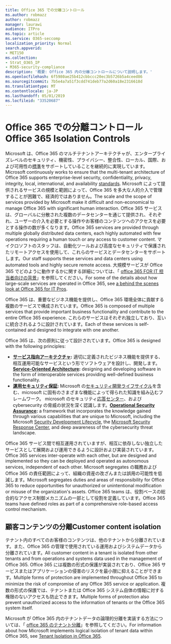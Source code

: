 ```yaml
---
title: Office 365 での分離コントロール
ms.author: robmazz
author: robmazz
manager: laurawi
audience: ITPro
ms.topic: article
ms.service: O365-seccomp
localization_priority: Normal
search.appverid:
- MET150
ms.collection:
- Strat_O365_IP
- M365-security-compliance
description: '概要: Office 365 内の分離コントロールについて説明します。'
ms.openlocfilehash: 6f5980ae25b412cbbccc20ec3b5726b5a4ceed86
ms.sourcegitcommit: 7b5e4a7a51f3cdd741deb77a2d60a18e2316618d
ms.translationtype: MT
ms.contentlocale: ja-JP
ms.lasthandoff: 05/01/2019
ms.locfileid: "33520687"
---
```

# <a name="office-365-isolation-controls"></a><span data-ttu-id="e5fe8-103">Office 365 での分離コントロール</span><span class="sxs-lookup"><span data-stu-id="e5fe8-103">Office 365 Isolation Controls</span></span> 

<span data-ttu-id="e5fe8-104">Microsoft は、Office 365 のマルチテナントアーキテクチャが、エンタープライズレベルのセキュリティ、機密性、プライバシー、整合性、ローカル、国際、および可用性の[標準](https://www.microsoft.com/TrustCenter/Compliance?service=Office#Icons)をサポートしていることを継続的に実現しています。</span><span class="sxs-lookup"><span data-stu-id="e5fe8-104">Microsoft continuously works to ensure that the multi-tenant architecture of Office 365 supports enterprise-level security, confidentiality, privacy, integrity, local, international, and availability [standards](https://www.microsoft.com/TrustCenter/Compliance?service=Office#Icons).</span></span> <span data-ttu-id="e5fe8-105">Microsoft によって提供されるサービスの規模と範囲によって、Office 365 を多大な人的介入で管理することが困難で、経済的ではありません。</span><span class="sxs-lookup"><span data-stu-id="e5fe8-105">The scale and the scope of services provided by Microsoft make it difficult and non-economical to manage Office 365 with significant human interaction.</span></span> <span data-ttu-id="e5fe8-106">Office 365 サービスは、グローバルに分散された複数のデータセンターを通じて提供され、それぞれ、ユーザーの介入を必要とする操作やお客様のコンテンツへのアクセスを必要とする操作の数が多くなります。</span><span class="sxs-lookup"><span data-stu-id="e5fe8-106">Office 365 services are provided through multiple globally distributed data centers, each highly automated with few operations requiring a human touch or any access to customer content.</span></span> <span data-ttu-id="e5fe8-107">マイクロソフトのスタッフは、自動化ツールおよび高度なセキュリティで保護されたリモートアクセスを使用して、これらのサービスとデータセンターをサポートします。</span><span class="sxs-lookup"><span data-stu-id="e5fe8-107">Our staff supports these services and data centers using automated tools and highly secure remote access.</span></span> <span data-ttu-id="e5fe8-108">大規模サービスが Office 365 でどのように動作するかに関する詳細については、「 [office 365 FOR IT 担当者向けの背景](https://channel9.msdn.com/Events/SharePoint-Conference/2014/SPC202)」を参照してください。</span><span class="sxs-lookup"><span data-stu-id="e5fe8-108">For some of the details about how large-scale services are operated in Office 365, see [a behind the scenes look at Office 365 for IT Pros](https://channel9.msdn.com/Events/SharePoint-Conference/2014/SPC202).</span></span>

<span data-ttu-id="e5fe8-109">Office 365 は、重要なビジネス機能を提供し、Office 365 環境全体に貢献する複数のサービスで構成されています。</span><span class="sxs-lookup"><span data-stu-id="e5fe8-109">Office 365 is composed of multiple services that provide important business functionality and contribute to the entire Office 365 experience.</span></span> <span data-ttu-id="e5fe8-110">これらのサービスはそれぞれ独立しており、互いに統合されるように設計されています。</span><span class="sxs-lookup"><span data-stu-id="e5fe8-110">Each of these services is self-contained and designed to integrate with one another.</span></span>

<span data-ttu-id="e5fe8-111">Office 365 は、次の原則に従って設計されています。</span><span class="sxs-lookup"><span data-stu-id="e5fe8-111">Office 365 is designed with the following principles:</span></span>

 - <span data-ttu-id="e5fe8-112">**[サービス指向アーキテクチャ](https://msdn.microsoft.com/library/aa480021.aspx):** 適切に定義されたビジネス機能を提供する、相互運用可能なサービスという形でソフトウェアを設計し、開発します。</span><span class="sxs-lookup"><span data-stu-id="e5fe8-112">**[Service-Oriented Architecture](https://msdn.microsoft.com/library/aa480021.aspx):** designing and developing software in the form of interoperable services providing well-defined business functionality.</span></span>
 - <span data-ttu-id="e5fe8-113">**[運用セキュリティ保証](http://www.microsoft.com/download/details.aspx?id=40872):** Microsoft の[セキュリティ開発ライフサイクル](https://www.microsoft.com/sdl/default.aspx)を含む、microsoft に固有のさまざまな機能によって得られた知識を組み込むフレームワーク。 microsoft のセキュリティ[応答センター](https://technet.microsoft.com/library/dn440717.aspx)、および cybersecurity の脅威の状況を深く認識します。</span><span class="sxs-lookup"><span data-stu-id="e5fe8-113">**[Operational Security Assurance](http://www.microsoft.com/download/details.aspx?id=40872):** a framework that incorporates the knowledge gained through various capabilities that are unique to Microsoft, including the Microsoft [Security Development Lifecycle](https://www.microsoft.com/sdl/default.aspx), the [Microsoft Security Response Center](https://technet.microsoft.com/library/dn440717.aspx), and deep awareness of the cybersecurity threat landscape.</span></span>

<span data-ttu-id="e5fe8-114">Office 365 サービス間で相互運用されていますが、相互に依存しない独立したサービスとして展開および運用できるように設計および実装されています。</span><span class="sxs-lookup"><span data-stu-id="e5fe8-114">Office 365 services inter-operate with each other, but are designed and implemented so they can be deployed and operated as autonomous services, independent of each other.</span></span> <span data-ttu-id="e5fe8-115">Microsoft segregates の職務および Office 365 の責任範囲によって、組織の資産の改ざんまたは誤用の可能性を低減します。</span><span class="sxs-lookup"><span data-stu-id="e5fe8-115">Microsoft segregates duties and areas of responsibility for Office 365 to reduce opportunities for unauthorized or unintentional modification or misuse of the organization's assets.</span></span> <span data-ttu-id="e5fe8-116">Office 365 teams は、役割ベースの総合的なアクセス制御メカニズムの一部として役割を定義しています。</span><span class="sxs-lookup"><span data-stu-id="e5fe8-116">Office 365 teams have defined roles as part of a comprehensive role-based access control mechanism.</span></span>

## <a name="customer-content-isolation"></a><span data-ttu-id="e5fe8-117">顧客コンテンツの分離</span><span class="sxs-lookup"><span data-stu-id="e5fe8-117">Customer content isolation</span></span>

<span data-ttu-id="e5fe8-118">テナント内のすべてのお客様のコンテンツは、他のテナントから分離されています。また、Office 365 の管理で使用されている運用およびシステムデータから分離されています。</span><span class="sxs-lookup"><span data-stu-id="e5fe8-118">All customer content in a tenant is isolated from other tenants and from operations and systems data used in the management of Office 365.</span></span> <span data-ttu-id="e5fe8-119">Office 365 には複数の形式の保護が実装されており、Office 365 サービスまたはアプリケーションの侵害のリスクを最小限に抑えることができます。</span><span class="sxs-lookup"><span data-stu-id="e5fe8-119">Multiple forms of protection are implemented throughout Office 365 to minimize the risk of compromise of any Office 365 service or application.</span></span> <span data-ttu-id="e5fe8-120">複数の形式の保護では、テナントまたは Office 365 システム自体の情報に対する権限のないアクセスも防止できます。</span><span class="sxs-lookup"><span data-stu-id="e5fe8-120">Multiple forms of protection also prevent unauthorized access to the information of tenants or the Office 365 system itself.</span></span>

<span data-ttu-id="e5fe8-121">Microsoft が Office 365 内のテナントデータの論理的分離を実装する方法については、「 [office 365 のテナント分離](office-365-tenant-isolation-overview.md)」を参照してください。</span><span class="sxs-lookup"><span data-stu-id="e5fe8-121">For information about how Microsoft implements logical isolation of tenant data within Office 365, see [Tenant Isolation in Office 365](office-365-tenant-isolation-overview.md).</span></span>
